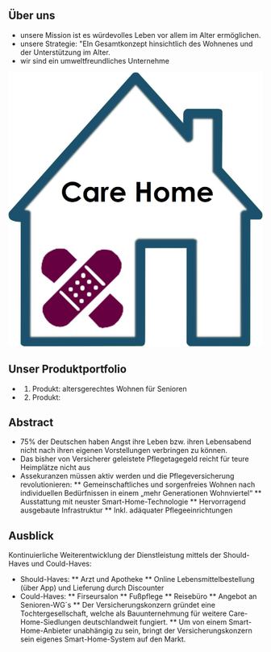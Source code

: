 

## Über uns

* unsere Mission ist es würdevolles Leben vor allem im Alter ermöglichen.
* unsere Strategie: "EIn Gesamtkonzept hinsichtlich des Wohnenes und der Unterstützung im Alter.
* wir sind ein umweltfreundliches Unternehme

![photo](https://github.com/dhbw-de/Care-Home/blob/master/docs/Care%20Home%20Logo.jpg)

## Unser Produktportfolio

* 1. Produkt: altersgerechtes Wohnen für Senioren
* 2. Produkt: 

## Abstract
*	75% der Deutschen haben Angst ihre Leben bzw. ihren Lebensabend nicht nach ihren eigenen Vorstellungen verbringen zu können.
*	Das bisher von Versicherer geleistete Pflegetagegeld reicht für teure Heimplätze nicht aus
*	Assekuranzen müssen aktiv werden und die Pflegeversicherung revolutionieren:
** Gemeinschaftliches und sorgenfreies Wohnen nach individuellen Bedürfnissen in einem „mehr Generationen Wohnviertel“
** Ausstattung mit neuster Smart-Home-Technologie
** Hervorragend ausgebaute Infrastruktur
** Inkl. adäquater Pflegeeinrichtungen


## Ausblick
Kontinuierliche Weiterentwicklung der Dienstleistung mittels der Should-Haves und Could-Haves:
*	Should-Haves:
** Arzt und Apotheke
** Online Lebensmittelbestellung (über App) und Lieferung durch Discounter
*	Could-Haves:
** Firseursalon
** Fußpflege
** Reisebüro
** Angebot an Senioren-WG´s
** Der Versicherungskonzern gründet eine Tochtergesellschaft, welche als Bauunternehmung für weitere Care-Home-Siedlungen deutschlandweit fungiert. 
** Um von einem Smart-Home-Anbieter unabhängig zu sein, bringt der Versicherungskonzern sein eigenes Smart-Home-System auf den Markt.
